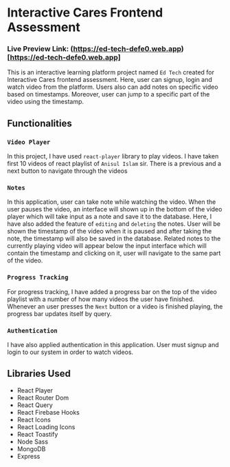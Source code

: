 # Interactive Cares Frontend Assessment

### Live Preview Link: (https://ed-tech-defe0.web.app)[https://ed-tech-defe0.web.app]

This is an interactive learning platform project named `Ed Tech` created for Interactive Cares frontend assessment. Here, user can signup, login and watch video from the platform. Users also can add notes on specific video based on timestamps. Moreover, user can jump to a specific part of the video using the timestamp.

## Functionalities

### `Video Player`

In this project, I have used `react-player` library to play videos. I have taken first 10 videos of react playlist of `Anisul Islam` sir. There is a previous and a next button to navigate through the videos

### `Notes`

In this application, user can take note while watching the video. When the user pauses the video, an interface will shown up in the bottom of the video player which will take input as a note and save it to the database. Here, I have also added the feature of `editing` and `deleting` the notes. User will be shown the timestamp of the video when it is paused and after taking the note, the timestamp will also be saved in the database. Related notes to the currently playing video will appear below the input interface which will contain the timestamp and clicking on it, user will navigate to the same part of the video.

### `Progress Tracking`

For progress tracking, I have added a progress bar on the top of the video playlist with a number of how many videos the user have finished. Whenever an user presses the `Next` button or a video is finished playing, the progress bar updates itself by query.

### `Authentication`

I have also applied authentication in this application. User must signup and login to our system in order to watch videos.

## Libraries Used

- React Player
- React Router Dom
- React Query
- React Firebase Hooks
- React Icons
- React Loading Icons
- React Toastify
- Node Sass
- MongoDB
- Express
